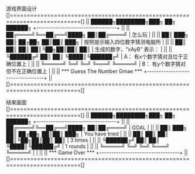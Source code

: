 游戏界面设计
[]===========================================================================[]
||  ██████╗████████╗███╗   ██╗ ██████╗  +----------------------------------+ ||
|| ██╔════╝╚══██╔══╝████╗  ██║██╔════╝  |             怎么玩                | ||
|| ██║  ███╗  ██║   ██╔██╗ ██║██║  ███╗ |     按照提示输入四位数字猜测电脑所    | ||
|| ██║   ██║  ██║   ██║╚██╗██║██║   ██║ |      生成的数字，“xAyB” 表示：      | ||
|| ╚██████╔╝  ██║   ██║ ╚████║╚██████╔╝ |   A： 有x个数字猜对且位于正确位置上   | ||
||  ╚═════╝   ╚═╝   ╚═╝  ╚═══╝ ╚═════╝  |   B： 有y个数字猜对但不在正确位置上   | ||
||    *** Guess The Number Gmae ***     +----------------------------------+ ||
[]===========================================================================[] 

结束画面
[]===========================================================================[]
||  ██████╗████████╗███╗   ██╗ ██████╗  +----------------------------------+ ||
|| ██╔════╝╚══██╔══╝████╗  ██║██╔════╝  |             GOAL                 | ||
|| ██║  ███╗  ██║   ██╔██╗ ██║██║  ███╗ |         You have tried           | ||
|| ██║   ██║  ██║   ██║╚██╗██║██║   ██║ |         3 times                  | ||
|| ╚██████╔╝  ██║   ██║ ╚████║╚██████╔╝ |         1 rounds                 | ||
||  ╚═════╝   ╚═╝   ╚═╝  ╚═══╝ ╚═════╝  |                                  | ||
||    ***       Game Over       ***     +----------------------------------+ ||
[]===========================================================================[]